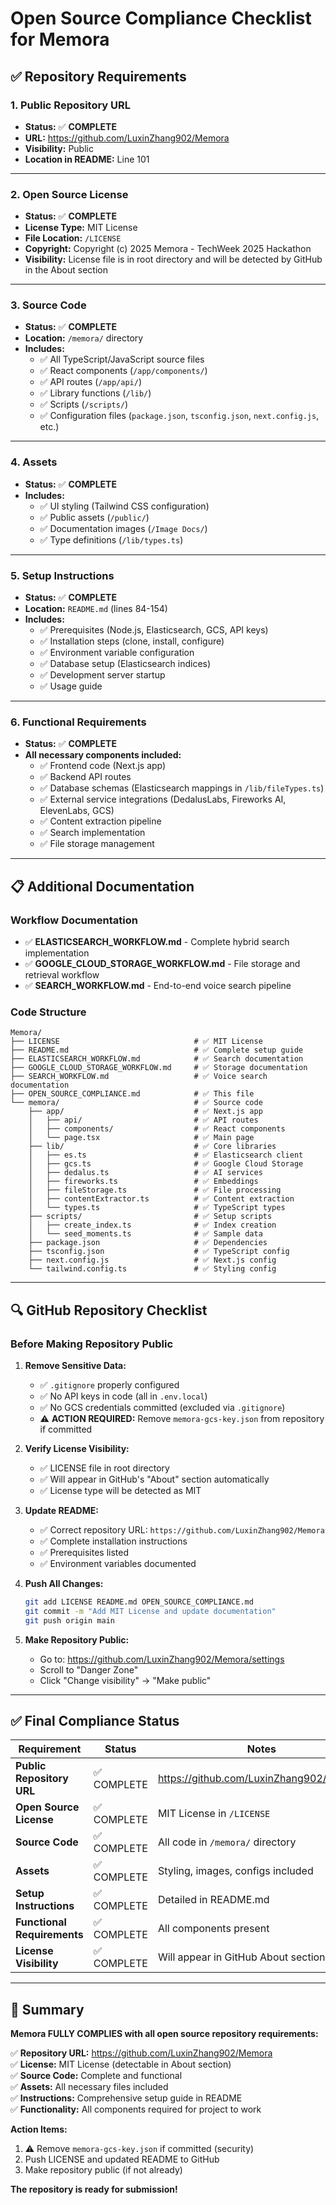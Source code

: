 # Open Source Compliance Checklist for Memora

## ✅ Repository Requirements

### 1. Public Repository URL
- **Status:** ✅ **COMPLETE**
- **URL:** https://github.com/LuxinZhang902/Memora
- **Visibility:** Public
- **Location in README:** Line 101

---

### 2. Open Source License
- **Status:** ✅ **COMPLETE**
- **License Type:** MIT License
- **File Location:** `/LICENSE`
- **Copyright:** Copyright (c) 2025 Memora - TechWeek 2025 Hackathon
- **Visibility:** License file is in root directory and will be detected by GitHub in the About section

---

### 3. Source Code
- **Status:** ✅ **COMPLETE**
- **Location:** `/memora/` directory
- **Includes:**
  - ✅ All TypeScript/JavaScript source files
  - ✅ React components (`/app/components/`)
  - ✅ API routes (`/app/api/`)
  - ✅ Library functions (`/lib/`)
  - ✅ Scripts (`/scripts/`)
  - ✅ Configuration files (`package.json`, `tsconfig.json`, `next.config.js`, etc.)

---

### 4. Assets
- **Status:** ✅ **COMPLETE**
- **Includes:**
  - ✅ UI styling (Tailwind CSS configuration)
  - ✅ Public assets (`/public/`)
  - ✅ Documentation images (`/Image Docs/`)
  - ✅ Type definitions (`/lib/types.ts`)

---

### 5. Setup Instructions
- **Status:** ✅ **COMPLETE**
- **Location:** `README.md` (lines 84-154)
- **Includes:**
  - ✅ Prerequisites (Node.js, Elasticsearch, GCS, API keys)
  - ✅ Installation steps (clone, install, configure)
  - ✅ Environment variable configuration
  - ✅ Database setup (Elasticsearch indices)
  - ✅ Development server startup
  - ✅ Usage guide

---

### 6. Functional Requirements
- **Status:** ✅ **COMPLETE**
- **All necessary components included:**
  - ✅ Frontend code (Next.js app)
  - ✅ Backend API routes
  - ✅ Database schemas (Elasticsearch mappings in `/lib/fileTypes.ts`)
  - ✅ External service integrations (DedalusLabs, Fireworks AI, ElevenLabs, GCS)
  - ✅ Content extraction pipeline
  - ✅ Search implementation
  - ✅ File storage management

---

## 📋 Additional Documentation

### Workflow Documentation
- ✅ **ELASTICSEARCH_WORKFLOW.md** - Complete hybrid search implementation
- ✅ **GOOGLE_CLOUD_STORAGE_WORKFLOW.md** - File storage and retrieval workflow
- ✅ **SEARCH_WORKFLOW.md** - End-to-end voice search pipeline

### Code Structure
```
Memora/
├── LICENSE                              # ✅ MIT License
├── README.md                            # ✅ Complete setup guide
├── ELASTICSEARCH_WORKFLOW.md            # ✅ Search documentation
├── GOOGLE_CLOUD_STORAGE_WORKFLOW.md     # ✅ Storage documentation
├── SEARCH_WORKFLOW.md                   # ✅ Voice search documentation
├── OPEN_SOURCE_COMPLIANCE.md            # ✅ This file
└── memora/                              # ✅ Source code
    ├── app/                             # ✅ Next.js app
    │   ├── api/                         # ✅ API routes
    │   ├── components/                  # ✅ React components
    │   └── page.tsx                     # ✅ Main page
    ├── lib/                             # ✅ Core libraries
    │   ├── es.ts                        # ✅ Elasticsearch client
    │   ├── gcs.ts                       # ✅ Google Cloud Storage
    │   ├── dedalus.ts                   # ✅ AI services
    │   ├── fireworks.ts                 # ✅ Embeddings
    │   ├── fileStorage.ts               # ✅ File processing
    │   ├── contentExtractor.ts          # ✅ Content extraction
    │   └── types.ts                     # ✅ TypeScript types
    ├── scripts/                         # ✅ Setup scripts
    │   ├── create_index.ts              # ✅ Index creation
    │   └── seed_moments.ts              # ✅ Sample data
    ├── package.json                     # ✅ Dependencies
    ├── tsconfig.json                    # ✅ TypeScript config
    ├── next.config.js                   # ✅ Next.js config
    └── tailwind.config.ts               # ✅ Styling config
```

---

## 🔍 GitHub Repository Checklist

### Before Making Repository Public

1. **Remove Sensitive Data:**
   - ✅ `.gitignore` properly configured
   - ✅ No API keys in code (all in `.env.local`)
   - ✅ No GCS credentials committed (excluded via `.gitignore`)
   - ⚠️ **ACTION REQUIRED:** Remove `memora-gcs-key.json` from repository if committed

2. **Verify License Visibility:**
   - ✅ LICENSE file in root directory
   - ✅ Will appear in GitHub's "About" section automatically
   - ✅ License type will be detected as MIT

3. **Update README:**
   - ✅ Correct repository URL: `https://github.com/LuxinZhang902/Memora`
   - ✅ Complete installation instructions
   - ✅ Prerequisites listed
   - ✅ Environment variables documented

4. **Push All Changes:**
   ```bash
   git add LICENSE README.md OPEN_SOURCE_COMPLIANCE.md
   git commit -m "Add MIT License and update documentation"
   git push origin main
   ```

5. **Make Repository Public:**
   - Go to: https://github.com/LuxinZhang902/Memora/settings
   - Scroll to "Danger Zone"
   - Click "Change visibility" → "Make public"

---

## ✅ Final Compliance Status

| Requirement | Status | Notes |
|-------------|--------|-------|
| **Public Repository URL** | ✅ COMPLETE | https://github.com/LuxinZhang902/Memora |
| **Open Source License** | ✅ COMPLETE | MIT License in `/LICENSE` |
| **Source Code** | ✅ COMPLETE | All code in `/memora/` directory |
| **Assets** | ✅ COMPLETE | Styling, images, configs included |
| **Setup Instructions** | ✅ COMPLETE | Detailed in README.md |
| **Functional Requirements** | ✅ COMPLETE | All components present |
| **License Visibility** | ✅ COMPLETE | Will appear in GitHub About section |

---

## 🎯 Summary

**Memora FULLY COMPLIES with all open source repository requirements:**

✅ **Repository URL:** https://github.com/LuxinZhang902/Memora  
✅ **License:** MIT License (detectable in About section)  
✅ **Source Code:** Complete and functional  
✅ **Assets:** All necessary files included  
✅ **Instructions:** Comprehensive setup guide in README  
✅ **Functionality:** All components required for project to work  

**Action Items:**
1. ⚠️ Remove `memora-gcs-key.json` if committed (security)
2. Push LICENSE and updated README to GitHub
3. Make repository public (if not already)

**The repository is ready for submission!**
